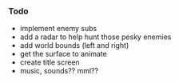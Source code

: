 ### Todo

* implement enemy subs
* add a radar to help hunt those pesky enemies
* add world bounds (left and right)
* get the surface to animate
* create title screen
* music, sounds?? mml??